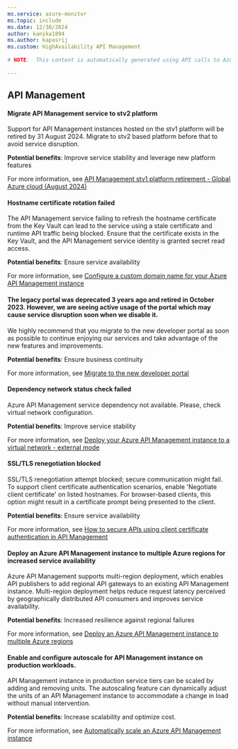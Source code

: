 ```yaml
---
ms.service: azure-monitor
ms.topic: include
ms.date: 12/30/2024
author: kanika1894
ms.author: kapasrij
ms.custom: HighAvailability API Management
  
# NOTE:  This content is automatically generated using API calls to Azure. Any edits made on these files will be overwritten in the next run of the script. 
  
---
```

  
## API Management  
  
<!--3dd24a8c-af06-49c3-9a04-fb5721d7a9bb_begin-->

#### Migrate API Management service to stv2 platform  
  
Support for API Management instances hosted on the stv1 platform will be retired by 31 August 2024. Migrate to stv2 based platform before that to avoid service disruption.  
  
**Potential benefits**: Improve service stability and leverage new platform features  

For more information, see [API Management stv1 platform retirement - Global Azure cloud (August 2024)](/azure/api-management/breaking-changes/stv1-platform-retirement-august-2024)  

<!--3dd24a8c-af06-49c3-9a04-fb5721d7a9bb_end-->

<!--8962964c-a6d6-4c3d-918a-2777f7fbdca7_begin-->

#### Hostname certificate rotation failed  
  
The API Management service failing to refresh the hostname certificate from the Key Vault can lead to the service using a stale certificate and runtime API traffic being blocked. Ensure that the certificate exists in the Key Vault, and the API Management service identity is granted secret read access.  
  
**Potential benefits**: Ensure service availability  

For more information, see [Configure a custom domain name for your Azure API Management instance](https://aka.ms/apimdocs/customdomain)  

<!--8962964c-a6d6-4c3d-918a-2777f7fbdca7_end-->

<!--6124b23c-0d97-4098-9009-79e8c56cbf8c_begin-->

#### The legacy portal was deprecated 3 years ago and retired in October 2023. However, we are seeing active usage of the portal which may cause service disruption soon when we disable it.  
  
We highly recommend that you migrate to the new developer portal as soon as possible to continue enjoying our services and take advantage of the new features and improvements.  
  
**Potential benefits**: Ensure business continuity  

For more information, see [Migrate to the new developer portal](/previous-versions/azure/api-management/developer-portal-deprecated-migration)  

<!--6124b23c-0d97-4098-9009-79e8c56cbf8c_end-->

<!--53fd1359-ace2-4712-911c-1fc420dd23e8_begin-->

#### Dependency network status check failed  
  
Azure API Management service dependency not available. Please, check virtual network configuration.  
  
**Potential benefits**: Improve service stability  

For more information, see [Deploy your Azure API Management instance to a virtual network - external mode](https://aka.ms/apim-vnet-common-issues)  

<!--53fd1359-ace2-4712-911c-1fc420dd23e8_end-->

<!--b7316772-5c8f-421f-bed0-d86b0f128e25_begin-->

#### SSL/TLS renegotiation blocked  
  
SSL/TLS renegotiation attempt blocked; secure communication might fail. To support client certificate authentication scenarios, enable 'Negotiate client certificate' on listed hostnames. For browser-based clients, this option might result in a certificate prompt being presented to the client.  
  
**Potential benefits**: Ensure service availability  

For more information, see [How to secure APIs using client certificate authentication in API Management](/azure/api-management/api-management-howto-mutual-certificates-for-clients)  

<!--b7316772-5c8f-421f-bed0-d86b0f128e25_end-->

<!--2e4d65a3-1e77-4759-bcaa-13009484a97e_begin-->

#### Deploy an Azure API Management instance to multiple Azure regions for increased service availability  
  
Azure API Management supports multi-region deployment, which enables API publishers to add regional API gateways to an existing API Management instance. Multi-region deployment helps reduce request latency perceived by geographically distributed API consumers and improves service availability.  
  
**Potential benefits**: Increased resilience against regional failures  

For more information, see [Deploy an Azure API Management instance to multiple Azure regions](/azure/api-management/api-management-howto-deploy-multi-region)  

<!--2e4d65a3-1e77-4759-bcaa-13009484a97e_end-->

<!--f4c48f42-74f2-41bf-bf99-14e2f9ea9ac9_begin-->

#### Enable and configure autoscale for API Management instance on production workloads.  
  
API Management instance in production service tiers can be scaled by adding and removing units. The autoscaling feature can dynamically adjust the units of an API Management instance to accommodate a change in load without manual intervention.  
  
**Potential benefits**: Increase scalability and optimize cost.  

For more information, see [Automatically scale an Azure API Management instance](https://aka.ms/apimautoscale)  

<!--f4c48f42-74f2-41bf-bf99-14e2f9ea9ac9_end-->

<!--articleBody-->
